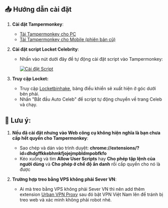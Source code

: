 ## 📥 Hướng dẫn cài đặt
1. **Cài đặt Tampermonkey**:
   - [Tải Tampermonkey cho PC](https://chromewebstore.google.com/detail/tampermonkey/dhdgffkkebhmkfjojejmpbldmpobfkfo)
   - [Tải Tampermonkey cho Mobile (phiên bản cũ)](https://chromewebstore.google.com/detail/tampermonkey-legacy/lcmhijbkigalmkeommnijlpobloojgfn)

2. **Cài đặt script Locket Celebrity**:
   - Nhấn vào nút dưới đây để tự động cài đặt script vào Tampermonkey:
   
     [![Cài đặt Script](https://img.shields.io/badge/Cài%20đặt-Script-blue?style=for-the-badge)](https://raw.githubusercontent.com/Pinnnndz/locket-autoceleb/main/tampermonkey.user.js)

3.  **Truy cập Locket:**
    * Truy cập [Locketbinhake](https://locket.binhake.dev/), bảng điều khiển sẽ xuất hiện ở góc dưới bên phải.
    * Nhấn "Bắt đầu Auto Celeb" để script tự động chuyển về trang Celeb và chạy.
      
## 📛 Lưu ý: 
1. **Nếu đã cài đặt nhưng vào Web công cụ không hiện nghĩa là bạn chưa cấp hết quyền cho Tampermonkey**:
  
    * Sao chép và dán vào trình duyệt: **chrome://extensions/?id=dhdgffkkebhmkfjojejmpbldmpobfkfo**
    * Kéo xuống và tìm **Allow User Scripts** hay **Cho phép tập lệnh của người dùng** và **Cho phép ở chế độ ẩn danh** rồi cấp quyền cho nó là được


2. **Trường hợp treo bằng VPS không phải Sever VN**:

    * Ai mà treo bằng VPS không phải Sever VN thì nên add thêm extension [Urban VPN Proxy](https://chromewebstore.google.com/detail/urban-vpn-proxy/eppiocemhmnlbhjplcgkofciiegomcon?hl=vi) sau đó bật VPN Việt Nam lên để tránh bị treo web và xác minh không phải robot nhé.
